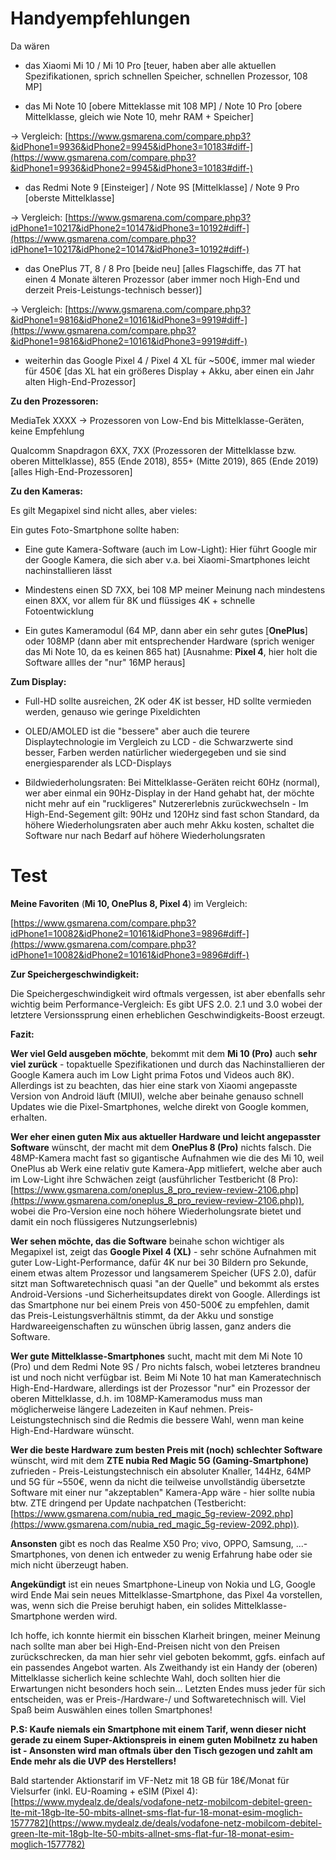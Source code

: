 # Handyempfehlungen
Da wären

- das Xiaomi Mi 10 / Mi 10 Pro [teuer, haben aber alle aktuellen Spezifikationen, sprich schnellen Speicher, schnellen Prozessor, 108 MP]

- das Mi Note 10 [obere Mitteklasse mit 108 MP] / Note 10 Pro [obere Mittelklasse, gleich wie Note 10, mehr RAM + Speicher]

-> Vergleich: [https://www.gsmarena.com/compare.php3?&idPhone1=9936&idPhone2=9945&idPhone3=10183#diff-](https://www.gsmarena.com/compare.php3?&idPhone1=9936&idPhone2=9945&idPhone3=10183#diff-)

- das Redmi Note 9 [Einsteiger] / Note 9S [Mittelklasse] / Note 9 Pro [oberste Mittelklasse]

-> Vergleich: [https://www.gsmarena.com/compare.php3?idPhone1=10217&idPhone2=10147&idPhone3=10192#diff-](https://www.gsmarena.com/compare.php3?idPhone1=10217&idPhone2=10147&idPhone3=10192#diff-)

  

- das OnePlus 7T, 8 / 8 Pro [beide neu] [alles Flagschiffe, das 7T hat einen 4 Monate älteren Prozessor (aber immer noch High-End und derzeit Preis-Leistungs-technisch besser)]

-> Vergleich: [https://www.gsmarena.com/compare.php3?&idPhone1=9816&idPhone2=10161&idPhone3=9919#diff-](https://www.gsmarena.com/compare.php3?&idPhone1=9816&idPhone2=10161&idPhone3=9919#diff-)

  

- weiterhin das Google Pixel 4 / Pixel 4 XL für ~500€, immer mal wieder für 450€ [das XL hat ein größeres Display + Akku, aber einen ein Jahr alten High-End-Prozessor]

  

**Zu den Prozessoren:**

MediaTek XXXX -> Prozessoren von Low-End bis Mittelklasse-Geräten, keine Empfehlung

Qualcomm Snapdragon 6XX, 7XX (Prozessoren der Mittelklasse bzw. oberen Mittelklasse), 855 (Ende 2018), 855+ (Mitte 2019), 865 (Ende 2019) [alles High-End-Prozessoren]

**Zu den Kameras:**

Es gilt Megapixel sind nicht alles, aber vieles:

Ein gutes Foto-Smartphone sollte haben:

- Eine gute Kamera-Software (auch im Low-Light): Hier führt Google mir der Google Kamera, die sich aber v.a. bei Xiaomi-Smartphones leicht nachinstallieren lässt

- Mindestens einen SD 7XX, bei 108 MP meiner Meinung nach mindestens einen 8XX, vor allem für 8K und flüssiges 4K + schnelle Fotoentwicklung

- Ein gutes Kameramodul (64 MP, dann aber ein sehr gutes [**OnePlus**] oder 108MP (dann aber mit entsprechender Hardware (sprich weniger das Mi Note 10, da es keinen 865 hat) [Ausnahme:  **Pixel 4**, hier holt die Software allles der "nur" 16MP heraus]

  

**Zum Display:**

- Full-HD sollte ausreichen, 2K oder 4K ist besser, HD sollte vermieden werden, genauso wie geringe Pixeldichten

- OLED/AMOLED ist die "bessere" aber auch die teurere Displaytechnologie im Vergleich zu LCD - die Schwarzwerte sind besser, Farben werden natürlicher wiedergegeben und sie sind energiesparender als LCD-Displays

- Bildwiederholungsraten: Bei Mittelklasse-Geräten reicht 60Hz (normal), wer aber einmal ein 90Hz-Display in der Hand gehabt hat, der möchte nicht mehr auf ein "ruckligeres" Nutzererlebnis zurückwechseln - Im High-End-Segement gilt: 90Hz und 120Hz sind fast schon Standard, da höhere Wiederholungsraten aber auch mehr Akku kosten, schaltet die Software nur nach Bedarf auf höhere Wiederholungsraten


# <a name="leleck">Test</a>

**Meine Favoriten**  (**Mi 10, OnePlus 8, Pixel 4**) im Vergleich:

[https://www.gsmarena.com/compare.php3?idPhone1=10082&idPhone2=10161&idPhone3=9896#diff-](https://www.gsmarena.com/compare.php3?idPhone1=10082&idPhone2=10161&idPhone3=9896#diff-)

  

**Zur Speichergeschwindigkeit:**

Die Speichergeschwindigkeit wird oftmals vergessen, ist aber ebenfalls sehr wichtig beim Performance-Vergleich: Es gibt UFS 2.0. 2.1 und 3.0 wobei der letztere Versionssprung einen erheblichen Geschwindigkeits-Boost erzeugt.

  

**Fazit:**

**Wer viel Geld ausgeben möchte**, bekommt mit dem  **Mi 10 (Pro)**  auch  **sehr viel zurück**  - topaktuelle Spezifikationen und durch das Nachinstallieren der Google Kamera auch im Low Light prima Fotos und Videos auch 8K). Allerdings ist zu beachten, das hier eine stark von Xiaomi angepasste Version von Android läuft (MIUI), welche aber beinahe genauso schnell Updates wie die Pixel-Smartphones, welche direkt von Google kommen, erhalten.

  

**Wer eher einen guten Mix aus aktueller Hardware und leicht angepasster Software**  wünscht, der macht mit dem  **OnePlus 8 (Pro)**  nichts falsch. Die 48MP-Kamera macht fast so gigantische Aufnahmen wie die des Mi 10, weil OnePlus ab Werk eine relativ gute Kamera-App mitliefert, welche aber auch im Low-Light ihre Schwächen zeigt (ausführlicher Testbericht (8 Pro): [https://www.gsmarena.com/oneplus_8_pro_review-review-2106.php](https://www.gsmarena.com/oneplus_8_pro_review-review-2106.php)), wobei die Pro-Version eine noch höhere Wiederholungsrate bietet und damit ein noch flüssigeres Nutzungserlebnis)

**Wer sehen möchte, das die Software**  beinahe schon wichtiger als Megapixel ist, zeigt das  **Google Pixel 4 (XL)**  - sehr schöne Aufnahmen mit guter Low-Light-Performance, dafür 4K nur bei 30 Bildern pro Sekunde, einem etwas altem Prozessor und langsamerem Speicher (UFS 2.0), dafür sitzt man Softwaretechnisch quasi "an der Quelle" und bekommt als erstes Android-Versions -und Sicherheitsupdates direkt von Google. Allerdings ist das Smartphone nur bei einem Preis von 450-500€ zu empfehlen, damit das Preis-Leistungsverhältnis stimmt, da der Akku und sonstige Hardwareeigenschaften zu wünschen übrig lassen, ganz anders die Software.

  

**Wer gute Mittelklasse-Smartphones**  sucht, macht mit dem Mi Note 10 (Pro) und dem Redmi Note 9S / Pro nichts falsch, wobei letzteres brandneu ist und noch nicht verfügbar ist. Beim Mi Note 10 hat man Kameratechnisch High-End-Hardware, allerdings ist der Prozessor "nur" ein Prozessor der oberen Mittelklasse, d.h. im 108MP-Kameramodus muss man möglicherweise längere Ladezeiten in Kauf nehmen. Preis-Leistungstechnisch sind die Redmis die bessere Wahl, wenn man keine High-End-Hardware wünscht.

  

**Wer die beste Hardware zum besten Preis mit (noch) schlechter Software**  wünscht, wird mit dem  **ZTE nubia Red Magic 5G (Gaming-Smartphone)**  zufrieden - Preis-Leistungstechnisch ein absoluter Knaller, 144Hz, 64MP und 5G für ~550€, wenn da nicht die teilweise unvollständig übersetzte Software mit einer nur "akzeptablen" Kamera-App wäre - hier sollte nubia btw. ZTE dringend per Update nachpatchen (Testbericht: [https://www.gsmarena.com/nubia_red_magic_5g-review-2092.php](https://www.gsmarena.com/nubia_red_magic_5g-review-2092.php)).

  

**Ansonsten**  gibt es noch das Realme X50 Pro; vivo, OPPO, Samsung, ...-Smartphones, von denen ich entweder zu wenig Erfahrung habe oder sie mich nicht überzeugt haben.

  

**Angekündigt** ist ein neues Smartphone-Lineup von Nokia und LG, Google wird Ende Mai sein neues Mittelklasse-Smartphone, das Pixel 4a vorstellen, was, wenn sich die Preise beruhigt haben, ein solides Mittelklasse-Smartphone werden wird.

  

Ich hoffe, ich konnte hiermit ein bisschen Klarheit bringen, meiner Meinung nach sollte man aber bei High-End-Preisen nicht von den Preisen zurückschrecken, da man hier sehr viel geboten bekommt, ggfs. einfach auf ein passendes Angebot warten. Als Zweithandy ist ein Handy der (oberen) Mittelklasse sicherlich keine schlechte Wahl, doch sollten hier die Erwartungen nicht besonders hoch sein... Letzten Endes muss jeder für sich entscheiden, was er Preis-/Hardware-/ und Softwaretechnisch will. Viel Spaß beim Auswählen eines tollen Smartphones!

  

**P.S: Kaufe niemals ein Smartphone mit einem Tarif, wenn dieser nicht gerade zu einem Super-Aktionspreis in einem guten Mobilnetz zu haben ist - Ansonsten wird man oftmals über den Tisch gezogen und zahlt am Ende mehr als die UVP des Herstellers!**

Bald startender Aktionstarif im VF-Netz mit 18 GB für 18€/Monat für Vielsurfer (inkl. EU-Roaming + eSIM (Pixel 4): [https://www.mydealz.de/deals/vodafone-netz-mobilcom-debitel-green-lte-mit-18gb-lte-50-mbits-allnet-sms-flat-fur-18-monat-esim-moglich-1577782](https://www.mydealz.de/deals/vodafone-netz-mobilcom-debitel-green-lte-mit-18gb-lte-50-mbits-allnet-sms-flat-fur-18-monat-esim-moglich-1577782)
<!--stackedit_data:
eyJoaXN0b3J5IjpbMzMwMTAzNjg5LC0xNDUzMDI1NzQ1XX0=
-->
